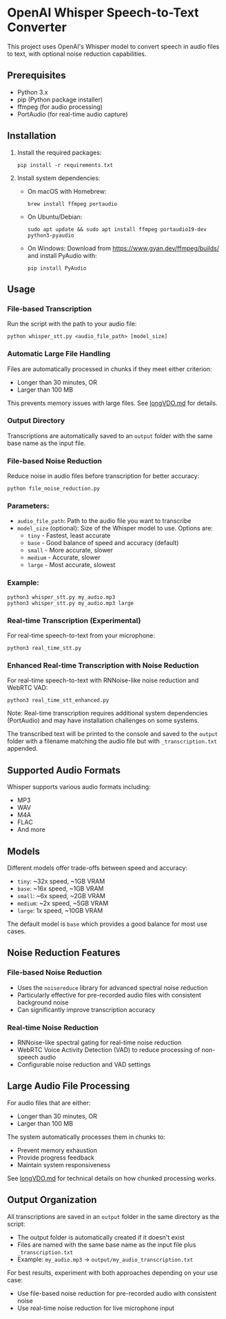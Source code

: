 # OpenAI Whisper Speech-to-Text Converter

This project uses OpenAI's Whisper model to convert speech in audio files to text, with optional noise reduction capabilities.

## Prerequisites

- Python 3.x
- pip (Python package installer)
- ffmpeg (for audio processing)
- PortAudio (for real-time audio capture)

## Installation

1. Install the required packages:
   ```
   pip install -r requirements.txt
   ```

2. Install system dependencies:
   - On macOS with Homebrew: 
     ```
     brew install ffmpeg portaudio
     ```
   - On Ubuntu/Debian: 
     ```
     sudo apt update && sudo apt install ffmpeg portaudio19-dev python3-pyaudio
     ```
   - On Windows: 
     Download from https://www.gyan.dev/ffmpeg/builds/ and install PyAudio with:
     ```
     pip install PyAudio
     ```

## Usage

### File-based Transcription
Run the script with the path to your audio file:
```
python whisper_stt.py <audio_file_path> [model_size]
```

### Automatic Large File Handling
Files are automatically processed in chunks if they meet either criterion:
- Longer than 30 minutes, OR
- Larger than 100 MB

This prevents memory issues with large files. See [longVDO.md](longVDO.md) for details.

### Output Directory
Transcriptions are automatically saved to an `output` folder with the same base name as the input file.

### File-based Noise Reduction
Reduce noise in audio files before transcription for better accuracy:
```
python file_noise_reduction.py
```

### Parameters:
- `audio_file_path`: Path to the audio file you want to transcribe
- `model_size` (optional): Size of the Whisper model to use. Options are:
  - `tiny` - Fastest, least accurate
  - `base` - Good balance of speed and accuracy (default)
  - `small` - More accurate, slower
  - `medium` - Accurate, slower
  - `large` - Most accurate, slowest

### Example:
```
python3 whisper_stt.py my_audio.mp3
python3 whisper_stt.py my_audio.mp3 large
```

### Real-time Transcription (Experimental)
For real-time speech-to-text from your microphone:
```
python3 real_time_stt.py
```

### Enhanced Real-time Transcription with Noise Reduction
For real-time speech-to-text with RNNoise-like noise reduction and WebRTC VAD:
```
python3 real_time_stt_enhanced.py
```

Note: Real-time transcription requires additional system dependencies (PortAudio) and may have installation challenges on some systems.

The transcribed text will be printed to the console and saved to the `output` folder with a filename matching the audio file but with `_transcription.txt` appended.

## Supported Audio Formats

Whisper supports various audio formats including:
- MP3
- WAV
- M4A
- FLAC
- And more

## Models

Different models offer trade-offs between speed and accuracy:
- `tiny`: ~32x speed, ~1GB VRAM
- `base`: ~16x speed, ~1GB VRAM
- `small`: ~6x speed, ~2GB VRAM
- `medium`: ~2x speed, ~5GB VRAM
- `large`: 1x speed, ~10GB VRAM

The default model is `base` which provides a good balance for most use cases.

## Noise Reduction Features

### File-based Noise Reduction
- Uses the `noisereduce` library for advanced spectral noise reduction
- Particularly effective for pre-recorded audio files with consistent background noise
- Can significantly improve transcription accuracy

### Real-time Noise Reduction
- RNNoise-like spectral gating for real-time noise reduction
- WebRTC Voice Activity Detection (VAD) to reduce processing of non-speech audio
- Configurable noise reduction and VAD settings

## Large Audio File Processing

For audio files that are either:
- Longer than 30 minutes, OR
- Larger than 100 MB

The system automatically processes them in chunks to:
- Prevent memory exhaustion
- Provide progress feedback
- Maintain system responsiveness

See [longVDO.md](longVDO.md) for technical details on how chunked processing works.

## Output Organization

All transcriptions are saved in an `output` folder in the same directory as the script:
- The output folder is automatically created if it doesn't exist
- Files are named with the same base name as the input file plus `_transcription.txt`
- Example: `my_audio.mp3` → `output/my_audio_transcription.txt`

For best results, experiment with both approaches depending on your use case:
- Use file-based noise reduction for pre-recorded audio with consistent noise
- Use real-time noise reduction for live microphone input